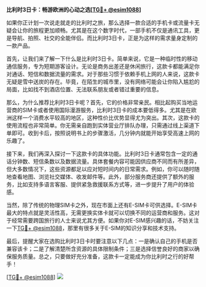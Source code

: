 **比利时3日卡：畅游欧洲的心动之选[[TG💪+ @esim1088](https://t.me/s/esim1088)]**

如果你正计划一次说走就走的比利时之旅，那么选择一款合适的手机卡或流量卡无疑会让你的旅程更加顺畅。尤其是在这个数字时代，一部手机不仅是通讯工具，更是导航、拍照、社交的全能伴侣。而比利时3日卡，正是为这样的需求量身定制的一款产品。

首先，让我们来了解一下什么是比利时3日卡。简单来说，它是一种临时性的移动通信服务，专为短期游客设计。无论是商务出差还是休闲旅行，这款卡都能满足你对通话、短信和数据流量的需求。对于那些习惯于依赖手机上网的人来说，这款卡无疑是雪中送炭的存在。毕竟，在陌生的城市里，没有网络可能会让你陷入尴尬的局面，比如找不到酒店位置、无法联系朋友或者错过重要的信息。

那么，为什么推荐比利时3日卡呢？首先，它的价格非常亲民。相比起购买当地运营商的SIM卡或者使用国际漫游服务，比利时3日卡的成本要低得多。尤其是在欧洲这样一个消费水平较高的地区，这种性价比优势显得尤为突出。其次，这款卡的使用流程也非常简单。你无需亲自跑到实体营业厅排队办理，只需通过线上渠道下单即可。收到卡后，按照说明书上的步骤激活，几分钟内就能开始享受高速上网的乐趣了。

接下来，我们再深入探讨一下这款卡的具体功能。比利时3日卡通常包含一定的通话分钟数、短信条数以及数据流量。具体套餐内容可能因供应商不同而有所差异，但大多数情况下，这些资源都足以应对短时间内的日常需求。例如，你可以随时随地查看地图、浏览社交媒体、收发邮件等。此外，部分服务商还提供了额外的服务，比如支持多语言客服、提供紧急救援联系方式等，进一步提升了用户的体验感。

当然，除了传统的物理SIM卡之外，现在市面上还有E-SIM卡可供选择。E-SIM卡最大的特点就是灵活性高，无需更换实体卡就可以切换不同的运营商和服务。这对于经常需要跨国旅行的人士来说尤其方便。如果你对E-SIM感兴趣的话，不妨关注一下[TG💪+ @esim1088](https://t.me/s/esim1088)，那里有很多关于E-SIM的知识分享和技术支持。

最后，提醒大家在选购比利时3日卡时要注意以下几点：一是确认自己的手机是否兼容该卡；二是了解清楚所含资源的具体限制条件；三是选择信誉良好的商家以确保服务质量。总之，只要做好充分准备，这款卡一定能成为你比利时之行的好帮手！

[[TG💪+ @esim1088](https://t.me/s/esim1088)] ![](https://i.postimg.cc/4NQfJmqS/Snipaste-2025-05-13-00-14-12.png)